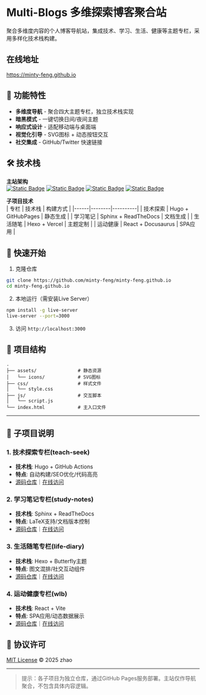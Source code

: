 

# Multi-Blogs 多维探索博客聚合站

聚合多维度内容的个人博客导航站，集成技术、学习、生活、健康等主题专栏，采用多样化技术栈构建。


## 在线地址

https://minty-feng.github.io


## 🌟 功能特性

- **多维度导航** - 聚合四大主题专栏，独立技术栈实现
- **暗黑模式** - 一键切换日间/夜间主题
- **响应式设计** - 适配移动端与桌面端
- **视觉化引导** - SVG图标 + 动态按钮交互
- **社交集成** - GitHub/Twitter 快速链接

## 🛠 技术栈

**主站架构**  
[![Static Badge](https://img.shields.io/badge/HTML5-E34F26?logo=html5)](https://github.com/topics/html5)
[![Static Badge](https://img.shields.io/badge/CSS3-1572B6?logo=css3)](https://github.com/topics/css3)
[![Static Badge](https://img.shields.io/badge/JavaScript-F7DF1E?logo=javascript)](https://github.com/topics/javascript)
[![Static Badge](https://img.shields.io/badge/Font_Awesome-528DD7?logo=font-awesome)](https://fontawesome.com/)

**子项目技术**  
| 专栏 | 技术栈 | 构建方式 |
|------|--------|----------|
| 技术探索 | Hugo + GitHubPages | 静态生成 |
| 学习笔记 | Sphinx + ReadTheDocs | 文档生成 |
| 生活随笔 | Hexo + Vercel | 主题定制 |
| 运动健康 | React + Docusaurus | SPA应用 |

## 🚀 快速开始

1. 克隆仓库
```bash
git clone https://github.com/minty-feng/minty-feng.github.io
cd minty-feng.github.io
```

2. 本地运行（需安装Live Server）
```bash
npm install -g live-server
live-server --port=3000
```

3. 访问 `http://localhost:3000`

## 📂 项目结构
```
.
├── assets/               # 静态资源
│   └── icons/            # SVG图标
├── css/                  # 样式文件
│   └── style.css         
├── js/                   # 交互脚本
│   └── script.js         
└── index.html            # 主入口文件
```

---

## 🧭 子项目说明

### 1. 技术探索专栏(teach-seek)
- **技术栈**: Hugo + GitHub Actions
- **特点**: 自动构建/SEO优化/代码高亮
- [源码仓库](https://github.com/minty-feng/tech-seek)｜[在线访问](https://minty-feng.github.io/tech-seek)

### 2. 学习笔记专栏(study-notes)
- **技术栈**: Sphinx + ReadTheDocs
- **特点**: LaTeX支持/文档版本控制
- [源码仓库](https://github.com/minty-feng/study-notes)｜[在线访问](https://minty-feng.github.io/study-notes)

### 3. 生活随笔专栏(life-diary)
- **技术栈**: Hexo + Butterfly主题
- **特点**: 图文混排/社交互动组件
- [源码仓库](https://github.com/minty-feng/life-diary)｜[在线访问](https://minty-feng.github.io/life-diary)

### 4. 运动健康专栏(wlb)
- **技术栈**: React + Vite
- **特点**: SPA应用/动态数据展示
- [源码仓库](https://github.com/minty-feng/wlb)｜[在线访问](https://minty-feng.github.io/wlb)


## 📄 协议许可
[MIT License](LICENSE) © 2025 zhao

--- 

> 提示：各子项目为独立仓库，通过GitHub Pages服务部署。主站仅作导航聚合，不包含具体内容逻辑。
